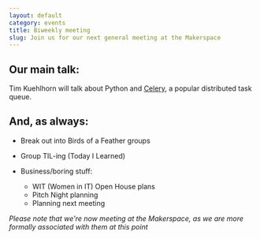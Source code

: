 ```yaml
---
layout: default
category: events
title: Biweekly meeting
slug: Join us for our next general meeting at the Makerspace
---
```


Our main talk:
-------------------
Tim Kuehlhorn will talk about Python and <a
href='http://www.celeryproject.org/'>Celery</a>, a popular distributed task queue.



And, as always:
------------------

* Break out into Birds of a Feather groups
* Group TIL-ing (Today I Learned)
* Business/boring stuff: 
  
  * WIT (Women in IT) Open House plans
  * Pitch Night planning
  * Planning next meeting

*Please note that we're now meeting at the Makerspace, as we are more formally associated with them at this point*
